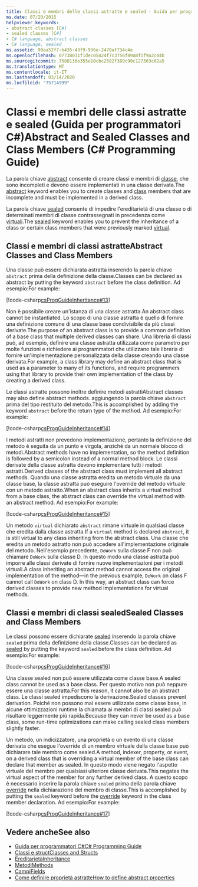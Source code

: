 ```yaml
---
title: Classi e membri delle classi astratte e sealed - Guida per programmatori C#
ms.date: 07/20/2015
helpviewer_keywords:
- abstract classes [C#]
- sealed classes [C#]
- C# language, abstract classes
- C# language, sealed
ms.assetid: 99aa52f7-b435-43f9-936e-2470af734c4e
ms.openlocfilehash: 07738031f1dec05424f7c3756f49a8f1f9a2c44b
ms.sourcegitcommit: 7588136e355e10cbc2582f389c90c127363c02a5
ms.translationtype: MT
ms.contentlocale: it-IT
ms.lasthandoff: 03/14/2020
ms.locfileid: "75714999"
---
```

# <a name="abstract-and-sealed-classes-and-class-members-c-programming-guide"></a><span data-ttu-id="e1ef9-102">Classi e membri delle classi astratte e sealed (Guida per programmatori C#)</span><span class="sxs-lookup"><span data-stu-id="e1ef9-102">Abstract and Sealed Classes and Class Members (C# Programming Guide)</span></span>
<span data-ttu-id="e1ef9-103">La parola chiave [abstract](../../language-reference/keywords/abstract.md) consente di creare classi e membri di [classe](../../language-reference/keywords/class.md), che sono incompleti e devono essere implementati in una classe derivata.</span><span class="sxs-lookup"><span data-stu-id="e1ef9-103">The [abstract](../../language-reference/keywords/abstract.md) keyword enables you to create classes and [class](../../language-reference/keywords/class.md) members that are incomplete and must be implemented in a derived class.</span></span>  
  
 <span data-ttu-id="e1ef9-104">La parola chiave [sealed](../../language-reference/keywords/sealed.md) consente di impedire l'ereditarietà di una classe o di determinati membri di classe contrassegnati in precedenza come [virtuali](../../language-reference/keywords/virtual.md).</span><span class="sxs-lookup"><span data-stu-id="e1ef9-104">The [sealed](../../language-reference/keywords/sealed.md) keyword enables you to prevent the inheritance of a class or certain class members that were previously marked [virtual](../../language-reference/keywords/virtual.md).</span></span>  
  
## <a name="abstract-classes-and-class-members"></a><span data-ttu-id="e1ef9-105">Classi e membri di classi astratte</span><span class="sxs-lookup"><span data-stu-id="e1ef9-105">Abstract Classes and Class Members</span></span>  
 <span data-ttu-id="e1ef9-106">Una classe può essere dichiarata astratta inserendo la parola chiave `abstract` prima della definizione della classe.</span><span class="sxs-lookup"><span data-stu-id="e1ef9-106">Classes can be declared as abstract by putting the keyword `abstract` before the class definition.</span></span> <span data-ttu-id="e1ef9-107">Ad esempio:</span><span class="sxs-lookup"><span data-stu-id="e1ef9-107">For example:</span></span>  
  
 [!code-csharp[csProgGuideInheritance#13](~/samples/snippets/csharp/VS_Snippets_VBCSharp/csProgGuideInheritance/CS/Inheritance.cs#13)]  
  
 <span data-ttu-id="e1ef9-108">Non è possibile creare un'istanza di una classe astratta.</span><span class="sxs-lookup"><span data-stu-id="e1ef9-108">An abstract class cannot be instantiated.</span></span> <span data-ttu-id="e1ef9-109">Lo scopo di una classe astratta è quello di fornire una definizione comune di una classe base condivisibile da più classi derivate.</span><span class="sxs-lookup"><span data-stu-id="e1ef9-109">The purpose of an abstract class is to provide a common definition of a base class that multiple derived classes can share.</span></span> <span data-ttu-id="e1ef9-110">Una libreria di classi può, ad esempio, definire una classe astratta utilizzata come parametro per molte funzioni e richiedere ai programmatori che utilizzano tale libreria di fornire un'implementazione personalizzata della classe creando una classe derivata.</span><span class="sxs-lookup"><span data-stu-id="e1ef9-110">For example, a class library may define an abstract class that is used as a parameter to many of its functions, and require programmers using that library to provide their own implementation of the class by creating a derived class.</span></span>  
  
 <span data-ttu-id="e1ef9-111">Le classi astratte possono inoltre definire metodi astratti</span><span class="sxs-lookup"><span data-stu-id="e1ef9-111">Abstract classes may also define abstract methods.</span></span> <span data-ttu-id="e1ef9-112">aggiungendo la parola chiave `abstract` prima del tipo restituito del metodo.</span><span class="sxs-lookup"><span data-stu-id="e1ef9-112">This is accomplished by adding the keyword `abstract` before the return type of the method.</span></span> <span data-ttu-id="e1ef9-113">Ad esempio:</span><span class="sxs-lookup"><span data-stu-id="e1ef9-113">For example:</span></span>  
  
 [!code-csharp[csProgGuideInheritance#14](~/samples/snippets/csharp/VS_Snippets_VBCSharp/csProgGuideInheritance/CS/Inheritance.cs#14)]  
  
 <span data-ttu-id="e1ef9-114">I metodi astratti non prevedono implementazione, pertanto la definizione del metodo è seguita da un punto e virgola, anziché da un normale blocco di metodi.</span><span class="sxs-lookup"><span data-stu-id="e1ef9-114">Abstract methods have no implementation, so the method definition is followed by a semicolon instead of a normal method block.</span></span> <span data-ttu-id="e1ef9-115">Le classi derivate della classe astratta devono implementare tutti i metodi astratti.</span><span class="sxs-lookup"><span data-stu-id="e1ef9-115">Derived classes of the abstract class must implement all abstract methods.</span></span> <span data-ttu-id="e1ef9-116">Quando una classe astratta eredita un metodo virtuale da una classe base, la classe astratta può eseguire l'override del metodo virtuale con un metodo astratto.</span><span class="sxs-lookup"><span data-stu-id="e1ef9-116">When an abstract class inherits a virtual method from a base class, the abstract class can override the virtual method with an abstract method.</span></span> <span data-ttu-id="e1ef9-117">Ad esempio:</span><span class="sxs-lookup"><span data-stu-id="e1ef9-117">For example:</span></span>  
  
 [!code-csharp[csProgGuideInheritance#15](~/samples/snippets/csharp/VS_Snippets_VBCSharp/csProgGuideInheritance/CS/Inheritance.cs#15)]  
  
 <span data-ttu-id="e1ef9-118">Un metodo `virtual` dichiarato `abstract` rimane virtuale in qualsiasi classe che eredita dalla classe astratta.</span><span class="sxs-lookup"><span data-stu-id="e1ef9-118">If a `virtual` method is declared `abstract`, it is still virtual to any class inheriting from the abstract class.</span></span> <span data-ttu-id="e1ef9-119">Una classe che eredita un metodo astratto non può accedere all'implementazione originale del metodo. Nell'esempio precedente, `DoWork` sulla classe F non può chiamare `DoWork` sulla classe D. In questo modo una classe astratta può imporre alle classi derivate di fornire nuove implementazioni per i metodi virtuali.</span><span class="sxs-lookup"><span data-stu-id="e1ef9-119">A class inheriting an abstract method cannot access the original implementation of the method—in the previous example, `DoWork` on class F cannot call `DoWork` on class D. In this way, an abstract class can force derived classes to provide new method implementations for virtual methods.</span></span>  
  
## <a name="sealed-classes-and-class-members"></a><span data-ttu-id="e1ef9-120">Classi e membri di classi sealed</span><span class="sxs-lookup"><span data-stu-id="e1ef9-120">Sealed Classes and Class Members</span></span>  
 <span data-ttu-id="e1ef9-121">Le classi possono essere dichiarate [sealed](../../language-reference/keywords/sealed.md) inserendo la parola chiave `sealed` prima della definizione della classe.</span><span class="sxs-lookup"><span data-stu-id="e1ef9-121">Classes can be declared as [sealed](../../language-reference/keywords/sealed.md) by putting the keyword `sealed` before the class definition.</span></span> <span data-ttu-id="e1ef9-122">Ad esempio:</span><span class="sxs-lookup"><span data-stu-id="e1ef9-122">For example:</span></span>  
  
 [!code-csharp[csProgGuideInheritance#16](~/samples/snippets/csharp/VS_Snippets_VBCSharp/csProgGuideInheritance/CS/Inheritance.cs#16)]  
  
 <span data-ttu-id="e1ef9-123">Una classe sealed non può essere utilizzata come classe base.</span><span class="sxs-lookup"><span data-stu-id="e1ef9-123">A sealed class cannot be used as a base class.</span></span> <span data-ttu-id="e1ef9-124">Per questo motivo non può neppure essere una classe astratta.</span><span class="sxs-lookup"><span data-stu-id="e1ef9-124">For this reason, it cannot also be an abstract class.</span></span> <span data-ttu-id="e1ef9-125">Le classi sealed impediscono la derivazione.</span><span class="sxs-lookup"><span data-stu-id="e1ef9-125">Sealed classes prevent derivation.</span></span> <span data-ttu-id="e1ef9-126">Poiché non possono mai essere utilizzate come classe base, in alcune ottimizzazioni runtime la chiamata ai membri di classi sealed può risultare leggermente più rapida.</span><span class="sxs-lookup"><span data-stu-id="e1ef9-126">Because they can never be used as a base class, some run-time optimizations can make calling sealed class members slightly faster.</span></span>  
  
 <span data-ttu-id="e1ef9-127">Un metodo, un indicizzatore, una proprietà o un evento di una classe derivata che esegue l'override di un membro virtuale della classe base può dichiarare tale membro come sealed.</span><span class="sxs-lookup"><span data-stu-id="e1ef9-127">A method, indexer, property, or event, on a derived class that is overriding a virtual member of the base class can declare that member as sealed.</span></span> <span data-ttu-id="e1ef9-128">In questo modo viene negato l'aspetto virtuale del membro per qualsiasi ulteriore classe derivata.</span><span class="sxs-lookup"><span data-stu-id="e1ef9-128">This negates the virtual aspect of the member for any further derived class.</span></span> <span data-ttu-id="e1ef9-129">A questo scopo è necessario inserire la parola chiave `sealed` prima della parola chiave [override](../../language-reference/keywords/override.md) nella dichiarazione del membro di classe.</span><span class="sxs-lookup"><span data-stu-id="e1ef9-129">This is accomplished by putting the `sealed` keyword before the [override](../../language-reference/keywords/override.md) keyword in the class member declaration.</span></span> <span data-ttu-id="e1ef9-130">Ad esempio:</span><span class="sxs-lookup"><span data-stu-id="e1ef9-130">For example:</span></span>  
  
 [!code-csharp[csProgGuideInheritance#17](~/samples/snippets/csharp/VS_Snippets_VBCSharp/csProgGuideInheritance/CS/Inheritance.cs#17)]  
  
## <a name="see-also"></a><span data-ttu-id="e1ef9-131">Vedere anche</span><span class="sxs-lookup"><span data-stu-id="e1ef9-131">See also</span></span>

- [<span data-ttu-id="e1ef9-132">Guida per programmatori C#</span><span class="sxs-lookup"><span data-stu-id="e1ef9-132">C# Programming Guide</span></span>](../index.md)
- [<span data-ttu-id="e1ef9-133">Classi e struct</span><span class="sxs-lookup"><span data-stu-id="e1ef9-133">Classes and Structs</span></span>](./index.md)
- [<span data-ttu-id="e1ef9-134">Ereditarietà</span><span class="sxs-lookup"><span data-stu-id="e1ef9-134">Inheritance</span></span>](./inheritance.md)
- [<span data-ttu-id="e1ef9-135">Metodi</span><span class="sxs-lookup"><span data-stu-id="e1ef9-135">Methods</span></span>](./methods.md)
- [<span data-ttu-id="e1ef9-136">Campi</span><span class="sxs-lookup"><span data-stu-id="e1ef9-136">Fields</span></span>](./fields.md)
- [<span data-ttu-id="e1ef9-137">Come definire proprietà astratte</span><span class="sxs-lookup"><span data-stu-id="e1ef9-137">How to define abstract properties</span></span>](./how-to-define-abstract-properties.md)

